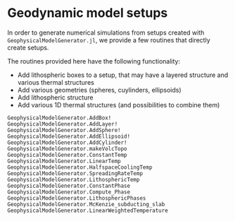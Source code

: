 # Geodynamic model setups

In order to generate numerical simulations from setups created with `GeophysicalModelGenerator.jl`, we provide a few routines that directly create setups. 

The routines provided here have the following functionality:
- Add lithospheric boxes to a setup, that may have a layered structure and various thermal structures
- Add various geometries (spheres, cuylinders, ellipsoids)
- Add lithospheric structure
- Add various 1D thermal structures (and possibilities to combine them)

```@docs
GeophysicalModelGenerator.AddBox!
GeophysicalModelGenerator.AddLayer!
GeophysicalModelGenerator.AddSphere!
GeophysicalModelGenerator.AddEllipsoid!
GeophysicalModelGenerator.AddCylinder!
GeophysicalModelGenerator.makeVolcTopo
GeophysicalModelGenerator.ConstantTemp
GeophysicalModelGenerator.LinearTemp
GeophysicalModelGenerator.HalfspaceCoolingTemp
GeophysicalModelGenerator.SpreadingRateTemp
GeophysicalModelGenerator.LithosphericTemp
GeophysicalModelGenerator.ConstantPhase
GeophysicalModelGenerator.Compute_Phase
GeophysicalModelGenerator.LithosphericPhases
GeophysicalModelGenerator.McKenzie_subducting_slab
GeophysicalModelGenerator.LinearWeightedTemperature
```
